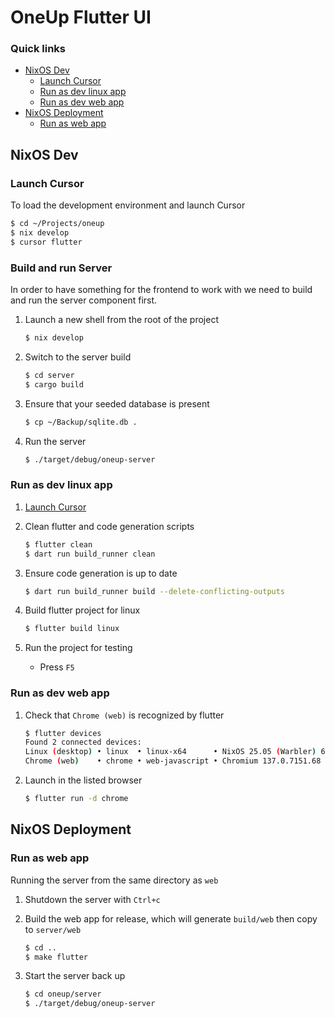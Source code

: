 # OneUp Flutter UI

### Quick links
* [NixOS Dev](#nixos-dev)
  * [Launch Cursor](#launch-cursor)
  * [Run as dev linux app](#run-as-dev-linux-app)
  * [Run as dev web app](#run-as-dev-web-app)
* [NixOS Deployment](#nixos-deployment)
  * [Run as web app](#run-as-web-app)
 
## NixOS Dev

### Launch Cursor
To load the development environment and launch Cursor
```bash
$ cd ~/Projects/oneup
$ nix develop
$ cursor flutter
```

### Build and run Server
In order to have something for the frontend to work with we need to build and run the server 
component first.

1. Launch a new shell from the root of the project
   ```bash
   $ nix develop
   ```
2. Switch to the server build
   ```bash
   $ cd server
   $ cargo build
   ```
3. Ensure that your seeded database is present
   ```bash
   $ cp ~/Backup/sqlite.db .
   ```
4. Run the server
   ```bash
   $ ./target/debug/oneup-server
   ```

### Run as dev linux app
1. [Launch Cursor](#launch-cursor)

2. Clean flutter and code generation scripts
   ```bash
   $ flutter clean
   $ dart run build_runner clean
   ```
3. Ensure code generation is up to date 
   ```bash
   $ dart run build_runner build --delete-conflicting-outputs
   ```
4. Build flutter project for linux
   ```bash
   $ flutter build linux
   ```
5. Run the project for testing
   * Press `F5`

### Run as dev web app
1. Check that `Chrome (web)` is recognized by flutter
   ```bash
   $ flutter devices
   Found 2 connected devices:
   Linux (desktop) • linux  • linux-x64      • NixOS 25.05 (Warbler) 6.6.64
   Chrome (web)    • chrome • web-javascript • Chromium 137.0.7151.68
   ```
2. Launch in the listed browser
   ```bash
   $ flutter run -d chrome
   ```

## NixOS Deployment

### Run as web app
Running the server from the same directory as `web`

1. Shutdown the server with `Ctrl+c`

2. Build the web app for release, which will generate `build/web` then copy to `server/web`
   ```bash
   $ cd ..
   $ make flutter
   ```
3. Start the server back up
   ```bash
   $ cd oneup/server
   $ ./target/debug/oneup-server
   ```
